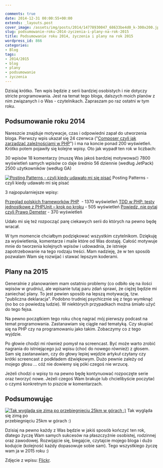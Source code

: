```yaml
---

comments: true
date: 2014-12-31 00:00:55+00:00
extends: _layouts.post
cover_image: /assets/img/posts/2014/14778930047_68633be4d0_k-300x200.jpg
slug: podsumowanie-roku-2014-zyczenia-i-plany-na-rok-2015
title: Podsumowanie roku 2014, życzenia i plany na rok 2015
wordpress_id: 866
categories:
- Blog
tags:
- 2014/2015
- blog
- plany
- podsumowanie
- życzenia
---
```


Dzisiaj krótko. Ten wpis będzie z serii bardziej osobistych i nie dotyczy stricte programowania. Jest na temat tego bloga, dalszych moich planów z nim związanych i o Was - czytelnikach. Zapraszam po raz ostatni w tym roku.<!-- more -->




## **Podsumowanie roku 2014**


Nareszcie znajduje motywacje, czas i odpowiedni zapał do utworzenia bloga. Pierwszy wpis ukazał się 24 czerwca ("[Composer czyli jak zarządzać zależnościami w PHP](https://itcraftsman.pl/composer-czyli-jak-zarzadzac-zaleznosciami-w-php/)") i ma na koncie ponad 200 wyświetleń. Krótko potem pojawiły się kolejne wpisy. Oto jak wypadł ten rok w liczbach:

30 wpisów
18 komentarzy (muszę Was jakoś bardziej motywować)
7800 wyświetleń samych wpisów co daje średnio 56 dziennie (według JetPack)
2500 użytkowników (według GA)

[![Posting Patterns - czyli kiedy udawało mi się pisać](/assets/img/posts/2014/screenshot-jetpack.me-2014-12-30-21-58-58.jpeg)](/assets/img/posts/2014/screenshot-jetpack.me-2014-12-30-21-58-58.jpeg) Posting Patterns - czyli kiedy udawało mi się pisać



3 najpopularniejsze wpisy:

[Przegląd polskich frameworków PHP](https://itcraftsman.pl/przeglad-polskich-frameworkow-php/)  - 1370 wyświetleń
[TDD w PHP: testy jednostkowe z PHPUnit – krok po kroku](https://itcraftsman.pl/tdd-w-php-testy-jednostkowe-z-phpunit-krok-po-kroku/) - 505 wyświetleń
[Powiedz, nie pytaj czyli Prawo Demeter](https://itcraftsman.pl/powiedz-nie-pytaj-czyli-prawo-demeter/) - 370 wyświetleń

Udało mi się też rozpocząć parę ciekawych serii do których na pewno będę wracał.

W tym momencie chciałbym podziękować wszystkim czytelnikom. Dziękuję za wyświetlenia, komentarze i maile które od Was dostaję. Całość motywuje mnie do tworzenia kolejnych wpisów i udowadnia, że istnieje zapotrzebowanie na tego rodzaju treści. Mam nadzieję, że w ten sposób pozwalam Wam się rozwijać i stawać lepszym koderami.


## **Plany na 2015**


Generalnie z planowaniem mam ostatnio problemy (co odbiło się na ilości wpisów w grudniu), ale wpisanie tutaj paru zdań sprawi, że ciężej będzie mi zaniechać plany. To jest pewien sposób na lepszą motywację, tzw. "publiczna deklaracja". Podobno trudniej psychicznie się z tego wymknąć (no bo co powiedzą ludzie). W niektórych przypadkach można śmiało użyć do tego fejsa.

Na pewno początkiem tego roku chcę nagrać mój pierwszy podcast na temat programowania. Zastanawiam się ciągle nad tematyką. Czy skupiać się na PHP czy na programowaniu jako takim. Zobaczymy co z tego wyjdzie.

Po głowie chodzi mi również pomysł na screencast. Być może warto zrobić nagrania do istniejącego już wpisu (choć do nowego również) z głosem. Sam się zastanawiam, czy do głowy lepiej wejdzie artykuł czytany czy krótki screencast z podkładem dźwiękowym. Dużo pewnie zależy od mojego głosu ... cóż nie dowiemy się póki czegoś nie wrzucę.

Jeżeli chodzi o wpisy to na pewno będę kontynuować rozpoczęte serie oraz tworzyć nowe. Jeżeli czegoś Wam brakuje lub chcielibyście poczytać o czymś konkretnym to piszcie w komentarzach.


## **Podsumowując**

[![Tak wygląda się zimą po przebiegnięciu 25km w górach :)](/assets/img/posts/2014/10888388_919607541397620_5797668970724051858_n.jpg)](/assets/img/posts/2014/10888388_919607541397620_5797668970724051858_n.jpg) Tak wygląda się zimą po  
przebiegnięciu 25km w górach :)

Dzisiaj na pewno każdy z Was będzie w jakiś sposób kończyć ten rok, dlatego życzę Wam samych sukcesów na płaszczyźnie osobistej, rodzinnej oraz zawodowej. Rozwijajcie się, biegajcie, czytajcie mojego bloga i dużo kodujcie (kolejność każdy dopasowuje sobie sam). Tego wszystkiego życzę wam ja w 2015 roku :)

Zdjęcie z wpisu: [Flickr](https://www.flickr.com/photos/jeffkrause/14778930047).
